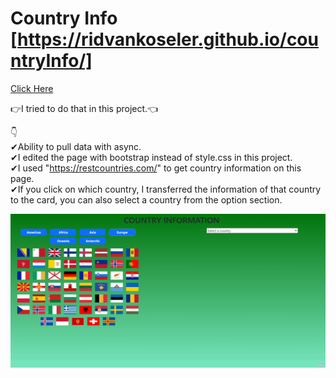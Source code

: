 # Country Info [https://ridvankoseler.github.io/countryInfo/]

[Click Here](https://ridvankoseler.github.io/countryInfo/)


👉I tried to do that in this project.👈

👇</br>
✔Ability to pull data with async.</br>
✔I edited the page with bootstrap instead of style.css in this project.</br>
✔I used "https://restcountries.com/" to get country information on this page.</br>
✔If you click on which country, I transferred the information of that country to the card, you can also select a country from the option section.</br>

![](Animation.gif)
